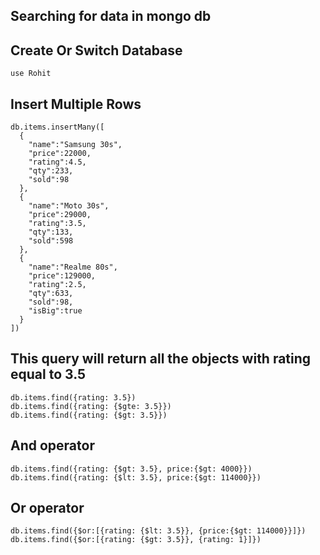 ## Searching for data in mongo db

## Create Or Switch Database

```
use Rohit
```


## Insert Multiple Rows

```
db.items.insertMany([
  {
    "name":"Samsung 30s",
    "price":22000,
    "rating":4.5,
    "qty":233,
    "sold":98
  },
  {
    "name":"Moto 30s",
    "price":29000,
    "rating":3.5,
    "qty":133,
    "sold":598
  },
  {
    "name":"Realme 80s",
    "price":129000,
    "rating":2.5,
    "qty":633,
    "sold":98,
    "isBig":true
  }
])
```

## This query will return all the objects with rating equal to 3.5
```
db.items.find({rating: 3.5})
db.items.find({rating: {$gte: 3.5}})
db.items.find({rating: {$gt: 3.5}})
```

## And operator
```
db.items.find({rating: {$gt: 3.5}, price:{$gt: 4000}})
db.items.find({rating: {$lt: 3.5}, price:{$gt: 114000}})
```

## Or operator
```
db.items.find({$or:[{rating: {$lt: 3.5}}, {price:{$gt: 114000}}]})
db.items.find({$or:[{rating: {$gt: 3.5}}, {rating: 1}]})
```